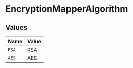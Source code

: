 # EncryptionMapperAlgorithm


## Values

| Name  | Value |
| ----- | ----- |
| `RSA` | RSA   |
| `AES` | AES   |